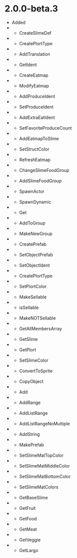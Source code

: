 # 2.0.0-beta.3
- Added
- - CreateSlimeDef
- - CreatePlortType
- - AddTranslation
- - GetIdent
- - CreateEatmap
- - ModifyEatmap
- - AddProduceIdent
- - SetProduceIdent
- - AddExtraEatIdent
- - SetFavoriteProduceCount
- - AddEatmapToSlime
- - SetStructColor
- - RefreshEatmap
- - ChangeSlimeFoodGroup
- - AddSlimeFoodGroup
- - SpawnActor
- - SpawnDynamic
- - Get
- - AddToGroup
- - MakeNewGroup
- - CreatePrefab
- - SetObjectPrefab
- - SetObjectIdent
- - CreatePlortType
- - SetPlortColor
- - MakeSellable
- - isSellable
- - MakeNOTSellable
- - GetAllMembersArray
- - GetSlime
- - GetPlort
- - SetSlimeColor
- - ConvertToSprite
- - CopyObject
- - Add
- - AddRange
- - AddListRange
- - AddListRangeNoMultiple
- - AddString
- - MakePrefab
- - SetSlimeMatTopColor
- - SetSlimeMatMiddleColor
- - SetSlimeMatBottomColor
- - SetSlimeMatColors
- - GetBaseSlime
- - GetFruit
- - GetFood
- - GetMeat
- - GetVeggie
- - GetLargo
